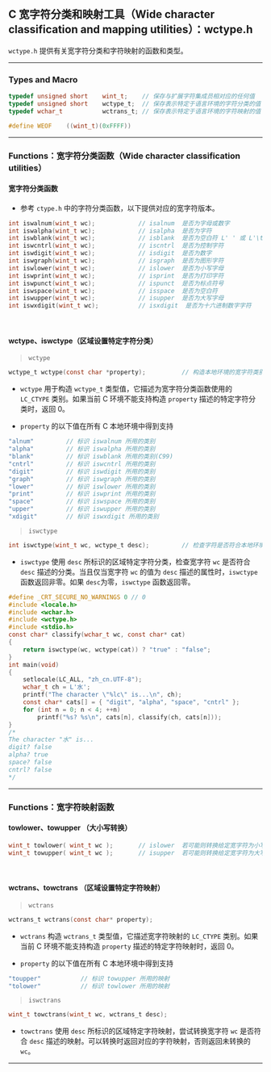## C 宽字符分类和映射工具（Wide character classification and mapping utilities）：wctype.h

`wctype.h` 提供有关宽字符分类和字符映射的函数和类型。

---
### Types and Macro

```c
typedef unsigned short    wint_t;    // 保存与扩展字符集成员相对应的任何值
typedef unsigned short    wctype_t;  // 保存表示特定于语言环境的字符分类的值
typedef wchar_t           wctrans_t; // 保存表示特定于语言环境的字符映射的值

#define WEOF    ((wint_t)(0xFFFF))
```

---
### Functions：宽字符分类函数（Wide character classification utilities）
#### 宽字符分类函数

- 参考 `ctype.h` 中的字符分类函数，以下提供对应的宽字符版本。

```c
int iswalnum(wint_t wc);            // isalnum  是否为字母或数字
int iswalpha(wint_t wc);            // isalpha  是否为字符
int iswblank(wint_t wc);            // isblank  是否为空白符 L' ' 或 L'\t'
int iswcntrl(wint_t wc);            // iscntrl  是否为控制字符
int iswdigit(wint_t wc);            // isdigit  是否为数字
int iswgraph(wint_t wc);            // isgraph  是否为图形字符
int iswlower(wint_t wc);            // islower  是否为小写字母
int iswprint(wint_t wc);            // isprint  是否为打印字符
int iswpunct(wint_t wc);            // ispunct  是否为标点符号
int iswspace(wint_t wc);            // isspace  是否为空白符
int iswupper(wint_t wc);            // isupper  是否为大写字母
int iswxdigit(wint_t wc);           // isxdigit  是否为十六进制数字字符
```

<br>

#### wctype、iswctype（区域设置特定字符分类）

> `wctype`

```c
wctype_t wctype(const char *property);          // 构造本地环境的宽字符类别分类
```

- `wctype` 用于构造 `wctype_t` 类型值，它描述为宽字符分类函数使用的 `LC_CTYPE` 类别。如果当前 C 环境不能支持构造 `property` 描述的特定字符分类时，返回 0。

* `property` 的以下值在所有 C 本地环境中得到支持

```c
"alnum"	        // 标识 iswalnum 所用的类别
"alpha"	        // 标识 iswalpha 所用的类别
"blank"	        // 标识 iswblank 所用的类别(C99)
"cntrl"	        // 标识 iswcntrl 所用的类别
"digit"	        // 标识 iswdigit 所用的类别
"graph"	        // 标识 iswgraph 所用的类别
"lower"	        // 标识 iswlower 所用的类别
"print"	        // 标识 iswprint 所用的类别
"space"	        // 标识 iswspace 所用的类别
"upper"	        // 标识 iswupper 所用的类别
"xdigit"	    // 标识 iswxdigit 所用的类别
```

> `iswctype`

```c
int iswctype(wint_t wc, wctype_t desc);         // 检查字符是否符合本地环境下的指定宽字符分类
```

* `iswctype` 使用 `desc` 所标识的区域特定字符分类，检查宽字符 `wc` 是否符合 `desc` 描述的分类。当且仅当宽字符 `wc` 的值为 `desc` 描述的属性时，`iswctype` 函数返回非零。如果 `desc`为零，`iswctype` 函数返回零。

```c
#define _CRT_SECURE_NO_WARNINGS 0 // 0
#include <locale.h>
#include <wchar.h>
#include <wctype.h>
#include <stdio.h>
const char* classify(wchar_t wc, const char* cat)
{
    return iswctype(wc, wctype(cat)) ? "true" : "false";
}
int main(void)
{
    setlocale(LC_ALL, "zh_cn.UTF-8");
    wchar_t ch = L'水';
    printf("The character \"%lc\" is...\n", ch);
    const char* cats[] = { "digit", "alpha", "space", "cntrl" };
    for (int n = 0; n < 4; ++n)
        printf("%s? %s\n", cats[n], classify(ch, cats[n]));
}
/*
The character "水" is...
digit? false
alpha? true
space? false
cntrl? false
*/
```

---
### Functions：宽字符映射函数

#### towlower、towupper （大小写转换）

```c
wint_t towlower( wint_t wc );       // islower  若可能则转换给定宽字符为小写
wint_t towupper( wint_t wc );       // isupper  若可能则转换给定宽字符为大写
```

<br>

#### wctrans、towctrans （区域设置特定字符映射）

> `wctrans`

```c
wctrans_t wctrans(const char* property);     
```

- `wctrans` 构造 `wctrans_t` 类型值，它描述宽字符映射的 `LC_CTYPE` 类别。如果当前 C 环境不能支持构造 `property` 描述的特定字符映射时，返回 0。

* `property` 的以下值在所有 C 本地环境中得到支持

```c
"toupper"	        // 标识 towupper 所用的映射
"tolower"           // 标识 towlower 所用的映射
```

> `iswctrans`

```c
wint_t towctrans(wint_t wc, wctrans_t desc);
```

* `towctrans` 使用 `desc` 所标识的区域特定字符映射，尝试转换宽字符 `wc` 是否符合 `desc` 描述的映射。可以转换时返回对应的字符映射，否则返回未转换的 `wc`。

---